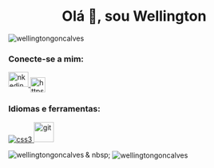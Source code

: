 <h1 align = "center"> Olá 👋, sou Wellington </h1>
<p align = "left"> <img src = "https://komarev.com/ghpvc/?username=wellingtongoncalves&label=Profile%20views&color = 0e75b6 & style = flat "alt =" wellingtongoncalves "/> </p>

<h3 align =" left "> Conecte-se a mim: </h3>
<p align =" left ">
<a href =" https: // linkedin .com / in / nkedin.com / in / wellington-gonçalves-b44118199 / "target =" blank "> <img align =" center "src =" https://cdn.jsdelivr.net/npm/simple-icons@ 3.0.1 / icons / linkedin.svg "alt =" nkedin.com/in/wellington-gonçalves-b44118199/ "height =" 30 "width =" 40 "/> </a>
<a href="https://instagram.com/https://www.instagram.com/we_llington92/" target="blank"> <img align = "center" src = "https: //cdn.jsdelivr. net/npm/simple-icons@3.0.1/icons/instagram.svg "alt =" https://www.instagram.com/we_llington92/ "height =" 30 "largura =" 40 "/> </a>
</p>

<h3 align = "left"> Idiomas e ferramentas: </h3>
<p align = "left"> <a href = "https://www.w3schools.com/css/" target = "_ blank "> <img src =" https://devicons.github.io/devicon/devicon.git/icons/css3/css3-original-wordmark.svg "alt =" css3 "largura =" 40 "altura =" 40 " /> </a> <a href = "https://git-scm.com/"target = "_ blank"> <img src = "https://www.vectorlogo.zone/logos/git-scm/git-scm-icon.svg" alt = "git" width = "40" height = "40" /> </a> </p>

<p> <img align = "left" src = "https://github-readme-stats.vercel.app/api/top-langs?username=wellingtongoncalves&show_icons=true&locale=en&layout=compact" alt = "wellingtongoncalves" /> </p>

<p> & nbsp; <img align = "center" src = "https://github-readme-stats.vercel.app/api?username=wellingtongoncalves&show_icons=true&locale=en" alt = "wellingtongoncalves" /> </p>

